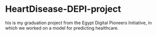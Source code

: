 # HeartDisease-DEPI-project
his is my graduation project from the Egypt Digital Pioneers Initiative, in which we worked on a model for predicting healthcare.
